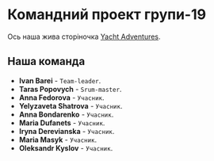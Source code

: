 # Командний проект групи-19

Ось наша жива сторіночка
[Yacht Adventures](https://barinio.github.io/yacht-adventures-team-project/).

## Наша команда

- **Ivan Barei** - `Team-leader`.
- **Taras Popovych** - `Srum-master`.
- **Anna Fedorova** - `Учасник`.
- **Yelyzaveta Shatrova** - `Учасник`.
- **Anna Bondarenko** - `Учасник`.
- **Maria Dufanets** - `Учасник`.
- **Iryna Derevianska** - `Учасник`.
- **Maria Masyk** - `Учасник`.
- **Oleksandr Kyslov** - `Учасник`.
